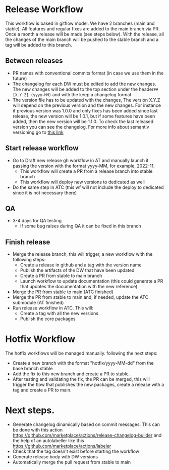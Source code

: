 # Release Workflow

This workflow is based in gitflow model. We have 2 branches (main and stable). All features and regular fixes are added to the main branch via PR. Once a month a release will be made (see steps below). 
With the release, all the changes of the main branch will be pushed to the stable branch and a tag will be added to this branch. 

## Between releases
- PR names with conventional commits format (in case we use them in the future)
- The changelog for each DW must be edited to add the new changes. The new changes will be added to the top section under the header`## [X.Y.Z] (yyyy-MM)` and with the keep a changelog format
- The version file has to be updated with the changes, The version X.Y.Z will depend on the previous version and the new changes. For instance if previous version was 1.0.0 and only fixes has been added since last release, the new version will be 1.0.1, but if some features have been added, then the new version will be 1.1.0. To check the last released version you can see the changelog. For more info about semantiv versioning go to [this link](https://semver.org/)


## Start release workflow
- Go to Draft new release gh workflow in AT and manually launch it passing the version with the format yyyy-MM, for example, 2022-11. 
    - This workflow will create a PR from a release branch into stable branch
    - This workflow will deploy new versions to dedicated as well
- Do the same step in ATC (this wf will not include the deploy to dedicated since it is not necessary there)
## QA
- 3-4 days for QA testing
    - If some bug raises during QA it can be fixed in this branch 

## Finish release
- Merge the release branch, this will trigger, a new workflow with the following steps:
    - Create a release in github and a tag with the version name
    - Publish the artifacts of the DW that have been updated 
    - Create a PR from stable to main branch
    - Launch workflow to update documentation (this could generate a PR that updates the documentation with the new reference)
- Merge the PR from stable to main (ATC finished)
- Merge the PR from stable to main and, if needed, update the ATC submodule (AT finished)
- Run release workflow in ATC. This will:
    - Create a tag with all the new versions 
    - Publish the core packages

# Hotfix Workflow
The hotfix workflows will be managed manually. following the next steps:
- Create a new branch with the format "hotfix/yyyy-MM-dd" from the base branch stable
- Add the fix to this new branch and create a PR to stable. 
- After testing and validating the fix, the PR can be merged, this will trigger the flow that publishes the new packages, create a release with a tag and create a PR to main.

# Next steps.
- Generate changelog dinamically based on commit messages. This can be done with this action https://github.com/marketplace/actions/release-changelog-builder and the help of an autolabeller like this https://github.com/marketplace/actions/labeler
- Check that the tag doesn't exist before starting the workflow
- Generate release body with DW versions
- Automatically merge the pull request from stable to main
